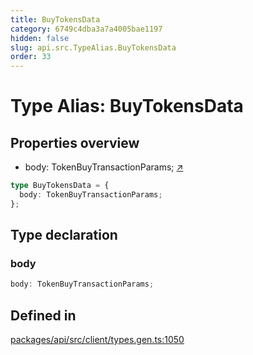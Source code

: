 ```yaml
---
title: BuyTokensData
category: 6749c4dba3a7a4005bae1197
hidden: false
slug: api.src.TypeAlias.BuyTokensData
order: 33
---
```


# Type Alias: BuyTokensData

## Properties overview

- body:  TokenBuyTransactionParams; [↗](#body)

```ts
type BuyTokensData = {
  body: TokenBuyTransactionParams;
};
```

## Type declaration

### body

```ts
body: TokenBuyTransactionParams;
```

## Defined in

[packages/api/src/client/types.gen.ts:1050](https://github.com/zkcloudworker/minatokens-lib/blob/main/packages/api/src/client/types.gen.ts#L1050)
